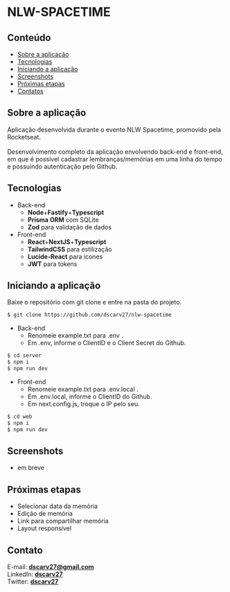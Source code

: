 # NLW-SPACETIME
## Conteúdo
* [Sobre a aplicação](#sobe-a-aplicação)
* [Tecnologias](#tecnologias)
* [Iniciando a aplicação](#iniciando-a-aplicação)
* [Screenshots](#screenshots)
* [Próximas etapas](#próximas-etapas)
* [Contatos](#contato)

## Sobre a aplicação
Aplicação desenvolvida durante o evento NLW Spacetime, promovido pela Rocketseat. <br> <br>
Desenvolvimento completo da aplicação envolvendo back-end e front-end, em que é possível cadastrar lembranças/memórias em uma linha do tempo e possuindo autenticação pelo Github. <br>

## Tecnologias
* Back-end 
  * __Node__+__Fastify__+__Typescript__
  * __Prisma ORM__ com SQLite
  * __Zod__ para validação de dados
* Front-end 
  * __React__+__NextJS__+__Typescript__
  * __TailwindCSS__ para estilização
  * __Lucide-React__ para ícones
  * __JWT__ para tokens

## Iniciando a aplicação
  Baixe o repositório com git clone e entre na pasta do projeto.
  ```bash
  $ git clone https://github.com/dscarv27/nlw-spacetime
  ```
  * Back-end
    * Renomeie example.txt para .env .
    * Em .env, informe o ClientID e o Client Secret do Github.
  ```bash
  $ cd server
  $ npm i
  $ npm run dev
  ```
  * Front-end
    * Renomeie example.txt para .env.local .
    * Em .env.local, informe o ClientID do Github.
    * Em next.config.js, troque o IP pelo seu. 
  ```bash
  $ cd web
  $ npm i
  $ npm run dev
  ```

## Screenshots
  * em breve 

## Próximas etapas
  * Selecionar data da memória
  * Edição de memória
  * Link para compartilhar memória
  * Layout responsível

## Contato
E-mail: [**dscarv27@gmail.com**](mailto:dscarv27@gmail.com) <br>
LinkedIn: [**dscarv27**](linkedin.com/in/dscarv27) <br>
Twitter: [**dscarv27**](twitter.com/dscarv27) <br>
